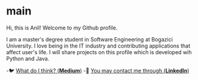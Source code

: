 # main
Hi, this is Anil! Welcome to my Github profile.

I am a master's degree student in Software Engineering at Bogazici University. I love being in the IT industry and contributing applications that affect user's life.
I will share projects on this profile which is developed wih Python and Java. 

-🐦 [What do I think? (**Medium**)](https://medium.com/@anilkilickaplan)
-🏹 [You may contact me through (**LinkedIn**)](https://linkedin.com/in/anilkilickaplan)
